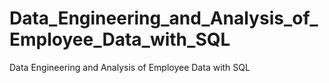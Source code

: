 # Data_Engineering_and_Analysis_of_Employee_Data_with_SQL
Data Engineering and Analysis of Employee Data with SQL
